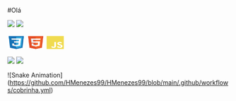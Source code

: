 #Olá

<div>
<img heigh="180em" src="https://github-readme-stats.vercel.app/api?username=HMenezes99&show_icons=false&theme=dark">
<img heigh="170em" src="https://github-readme-stats.vercel.app/api/top-langs/?username=HMenezes99&layout=compact]https://github.com/anuraghazra/github-readme-stats">
</div>
<br>
<div>
<img align="center" alt="Humberto-CSS" height="30" width="40" src="https://raw.githubusercontent.com/devicons/devicon/master/icons/css3/css3-original.svg">
<img align="center" alt="Humberto-HTML" height="30" width="40" src="https://raw.githubusercontent.com/devicons/devicon/master/icons/html5/html5-original.svg">
<img align="center" alt="Humberto-Js" height="30" width="40" src="https://raw.githubusercontent.com/devicons/devicon/master/icons/javascript/javascript-plain.svg">
</div>

<div>
<br>
<a href="https://www.linkedin.com/in/humberto-menezes-silva-8b95081ab/" target="_blank"><img src="https://img.shields.io/badge/-LinkedIn-%230077B5?style=for-the-badge&logo=linkedin&logoColor=white" target="_blank"></a>
<a href="https://www.instagram.com/sr.yoda/" target="_blank"><img src="https://img.shields.io/badge/-Instagram-%23E4405F?style=for-the-badge&logo=instagram&logoColor=white" target="_blank"></a>
</div>


![Snake Animation] (https://github.com/HMenezes99/HMenezes99/blob/main/.github/workflows/cobrinha.yml)
